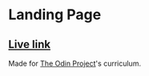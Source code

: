 # Landing Page

## [Live link](https://manuelc23.github.io/landing_page/)

Made for [The Odin Project](https://www.theodinproject.com)'s curriculum.